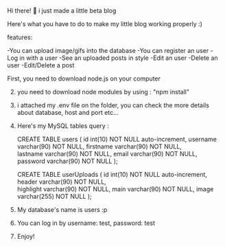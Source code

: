 Hi there! 🤠
i just made a little beta blog

Here's what you have to do to make my little blog working properly :)

features:

-You can upload image/gifs into the database
-You can register an user
-Log in with a user
-See an uploaded posts in style
-Edit an user
-Delete an user
-Edit/Delete a post


First, you need to download node.js on your computer

2. you need to download node modules by using : "npm install"
3. i attached my .env file on the folder, you can check the more details about database, host and port etc...
4. Here's my MySQL tables query :

    CREATE TABLE users (
    id int(10) NOT NULL auto-increment,
    username varchar(90) NOT NULL,
    firstname varchar(90) NOT NULL,          
    lastname varchar(90) NOT NULL,
    email varchar(90) NOT NULL,
    password varchar(90) NOT NULL
);

    CREATE TABLE userUploads (
    id int(10) NOT NULL auto-increment,
    header varchar(90) NOT NULL,            
    highlight varchar(90) NOT NULL,
    main varchar(90) NOT NULL,
    image varchar(255) NOT NULL
);



5. My database's name is users :p

6. You can log in by username: test, password: test



6. Enjoy!
    
